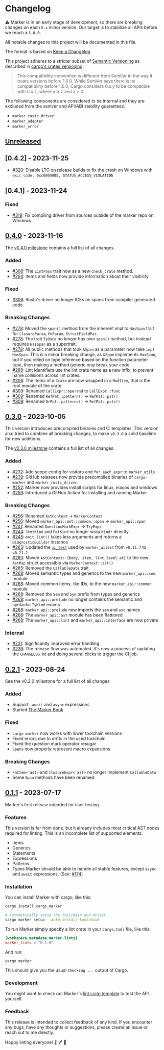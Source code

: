 [Unreleased]: https://github.com/rust-marker/marker/compare/v0.4.0...HEAD
[0.4.0]: https://github.com/rust-marker/marker/releases/tag/v0.4.0
[0.3.0]: https://github.com/rust-marker/marker/releases/tag/v0.3.0
[0.2.1]: https://github.com/rust-marker/marker/releases/tag/v0.2.1
[0.1.1]: https://github.com/rust-marker/marker/releases/tag/v0.1.1

# Changelog

⚠️ Marker is in an early stage of development, so there are breaking changes on each `0.x` minor version. Our target is to stabilize all APIs before we reach a `1.0.0`.

All notable changes to this project will be documented in this file.

The format is based on [Keep a Changelog](https://keepachangelog.com/en/1.0.0/).

This project adheres to a stricter subset of [Semantic Versioning](https://semver.org/spec/v2.0.0.html) as described in [cargo's crates versioning](https://doc.rust-lang.org/cargo/reference/specifying-dependencies.html#specifying-dependencies-from-cratesio):

> This compatibility convention is different from SemVer in the way it treats versions before 1.0.0. While SemVer says there is no compatibility before 1.0.0, Cargo considers 0.x.y to be compatible with 0.x.z, where y ≥ z and x > 0.

The following components are considered to be internal and they are excluded from the semver and API/ABI stability guarantees.

- `marker_rustc_driver`
- `marker_adapter`
- `marker_error`

## [Unreleased]

## [0.4.2] - 2023-11-25

[#320]: https://github.com/rust-marker/marker/pull/320

- [#320]: Disable LTO on release builds to fix the crash on Windows with `exit code: 0xc0000005, STATUS_ACCESS_VIOLATION`

## [0.4.1] - 2023-11-24

[#319]: https://github.com/rust-marker/marker/pull/319

### Fixed

- [#319]: Fix compiling driver from sources outside of the marker repo on Windows


## [0.4.0] - 2023-11-16

The [v0.4.0 milestone] contains a full list of all changes.

[v0.4.0 milestone]: https://github.com/rust-marker/marker/milestone/4
[#278]: https://github.com/rust-marker/marker/pull/278
[#288]: https://github.com/rust-marker/marker/pull/288
[#294]: https://github.com/rust-marker/marker/pull/294
[#306]: https://github.com/rust-marker/marker/pull/306
[#309]: https://github.com/rust-marker/marker/pull/309

### Added
- [#306]: The `LintPass` trait now as a new `check_crate` method.
- [#294]: Items and fields now provide information about their visibility

### Fixed
- [#306]: Rustc's driver no longer ICEs on spans from compiler generated code.

### Breaking Changes
- [#278]: Moved the `span()` method from the inherent impl to `HasSpan` trait for `ClosureParam`, `FnParam`, `StructFieldPat`.
- [#278]: The trait `TyData` no longer has own `span()` method, but instead requires `HasSpan` as a supertrait.
- [#278]: All public methods that took `&Span` as a parameter now take `impl HasSpan`. This is a minor breaking change, as `&Span` implements `HasSpan`, but if you relied on type inference based on the function parameter type, then making a method generic may break your code.
- [#288]: Lint identifiers use the lint crate name as a new infix, to prevent name collisions across lint crates.
- [#306]: The items of a `Crate` are now wrapped in a `ModItem`, that is the root module of the crate.
- [#309]: Renamed `CallExpr::operand` to `CallExpr::func`
- [#309]: Renamed `RefPat::pattern()` -> `RefPat::pat()`
- [#309]: Renamed `OrPat::patterns()` -> `RefPat::pats()`

## [0.3.0] - 2023-10-05

This version introduces precompiled binaries and CI templates. This version also tried to combine all breaking changes, to make `v0.3.0` a solid baseline for new additions.

The [v0.3.0 milestone] contains a full list of all changes.

[v0.3.0 milestone]: https://github.com/rust-marker/marker/milestone/3?closed=1
[#231]: https://github.com/rust-marker/marker/pull/231
[#232]: https://github.com/rust-marker/marker/pull/232
[#239]: https://github.com/rust-marker/marker/pull/239
[#241]: https://github.com/rust-marker/marker/pull/241
[#244]: https://github.com/rust-marker/marker/pull/244
[#245]: https://github.com/rust-marker/marker/pull/245
[#252]: https://github.com/rust-marker/marker/pull/252
[#256]: https://github.com/rust-marker/marker/pull/256
[#259]: https://github.com/rust-marker/marker/pull/259
[#260]: https://github.com/rust-marker/marker/pull/260
[#263]: https://github.com/rust-marker/marker/pull/263
[#265]: https://github.com/rust-marker/marker/pull/265
[#268]: https://github.com/rust-marker/marker/pull/268

### Added
- [#232]: Add scope config for visitors and `for_each_expr` to `marker_utils`
- [#239]: GitHub releases now provide precompiled binaries of `cargo-marker` and `marker_rustc_driver`.
- [#252]: Marker now provides install scripts for linux, macos and windows
- [#259]: Introduced a GitHub Action for installing and running Marker

### Breaking Changes
- [#256]: Renamed `AstContext` -> `MarkerContext`
- [#256]: Moved `marker_api::ast::common::span` -> `marker_api::span`
- [#241]: Renamed `QuestionMarkExpr` -> `TryExpr`
- [#244]: `StmtKind` and `PatKind` no longer wrap `Kind*` directly
- [#245]: `emit_lint()` takes less arguments and returns a `DiagnosticBuilder` instance
- [#263]: Updated the [`ui_test`](https://crates.io/crates/ui_test) used by `marker_uitest` from `v0.11.7` to `v0.21.2`
- [#260]: Moved `AstContext::{body, item, lint_level_at}` to the new `AstMap` struct accessible via `MarkerContext::ast()`
- [#265]: Removed the `CallableData` trait
- [#268]: Moved semantic types and generics to the new `marker_api::sem` module
- [#268]: Moved common items, like IDs, to the new `marker_api::common` module
- [#268]: Removed the `Sem` and `Syn` prefix from types and generics
- [#268]: `marker_api::prelude` no longer contains the semantic and syntactic `TyKind` enums
- [#268]: `marker_api::prelude` now imports the `sem` and `ast` names
- [#268]: The `marker_api::ast` module has been flattened
- [#268]: The `marker_api::lint` and `marker_api::interface` are now private

### Internal

- [#231]: Significantly improved error handling
- [#239]: The release flow was automated. It's now a process of updating the `CHANGELOG.md` and doing several clicks to trigger the CI job.

## [0.2.1] - 2023-08-24

See the v0.2.0 milestone for a full list of all changes

### Added
- Support `.await` and `async` expressions
- Started [The Marker Book](https://rust-marker.github.io/marker/book/)

### Fixed

- `cargo marker` now works with lower toolchain versions
- Fixed errors due to drifts in the used toolchain
- Fixed the question mark operator resugar
- `Span`s now properly represent macro expansions

### Breaking Changes
- `FnItem<'ast>` and `ClosureExpr<'ast>` no longer implement `CallableData`
- Some `Span` methods have been renamed


## [0.1.1] - 2023-07-17

[#174]: https://github.com/rust-marker/marker/issues/174

Marker's first release intended for user testing.

### Features
This version is far from done, but it already includes most critical AST nodes required for linting. This is an incomplete list of supported elements:

- Items
- Generics
- Statements
- Expressions
- Patterns
- Types
Marker should be able to handle all stable features, except `async` and `await` expressions. (See: [#174])

### Installation
You can install Marker with cargo, like this:

```bash
cargo install cargo_marker

# Automatically setup the toolchain and driver
cargo marker setup --auto-install-toolchain
```

To run Marker simply specify a lint crate in your `Cargo.toml` file, like this:

```toml
[workspace.metadata.marker.lints]
marker_lints = "0.1.0"
```

And run:

```
cargo marker
```

This should give you the usual `Checking ...` output of Cargo.

### Development
You might want to check out Marker's [lint crate template](https://github.com/rust-marker/lint-crate-template) to test the API yourself.

### Feedback
This release is intended to collect feedback of any kind. If you encounter any bugs, have any thoughts or suggestions, please create an issue or reach out to me directly.

Happy linting everyone! 🦀 🖊️ 🎉
